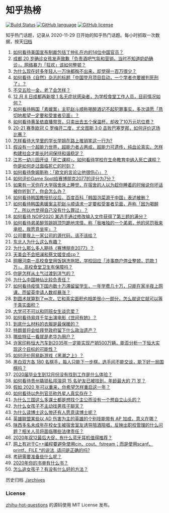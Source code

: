# 知乎热榜
[![Build Status](https://github.com/ToWeLong/zhihu-hot-questions/workflows/CI/badge.svg)](https://github.com/ToWeLong/zhihu-hot-questions/actions)
[![GitHub language](https://img.shields.io/badge/language-golang-orange.svg)](https://golang.org/)
[![GitHub license](https://img.shields.io/github/license/ToWeLong/zhihu-hot-questions)](https://github.com/ToWeLong/zhihu-hot-questions/blob/main/LICENSE)

知乎热门话题，记录从 2020-11-29 日开始的知乎热门话题。每小时抓取一次数据，按天[归档](./archives)

<!-- BEGIN -->

1. [如何看待美国宣布制裁包括丁仲礼在内的14位中国官员？](https://www.zhihu.com/question/433863754)
1. [成都 20 岁确诊女孩发声致歉「负责酒吧气氛和营销，当时不知道奶奶确诊」，网络暴力「狂欢」该如何整顿？](https://www.zhihu.com/question/434001993)
1. [为什么现在好多年轻人一万块都掏不出来，却觉得一百万很少？](https://www.zhihu.com/question/433621605)
1. [如何看待《自然》杂志的标题「中国登月项目启动，一个学者也要被判死刑了」？](https://www.zhihu.com/question/433888654)
1. [不交五险一金，老了会怎样？](https://www.zhihu.com/question/383748418)
1. [12 月 8 日成都再新增 1 名无症状感染者，为学校食堂工作人员，目前情况如何？](https://www.zhihu.com/question/433952315)
1. [如何看待韩国「素媛案」主犯赵斗顺称喝醉酒记不起犯罪事实，多次请愿「恳切地希望一定要和受害者见面」？](https://www.zhihu.com/question/434005940)
1. [如何看待黄圣依直播带货，只卖出去五个保温杯，却收了10万元坑位费？](https://www.zhihu.com/question/433889547)
1. [20-21 赛季欧冠 C 罗梅开二度，尤文图斯 3:0 击败巴塞罗那，如何评价这场比赛？](https://www.zhihu.com/question/433982686)
1. [怎样看待大学里的学长学姐在路上推销笔这一行为?](https://www.zhihu.com/question/355437390)
1. [假设有一个超能力世界，超能力者占两成，超能力可遗传，纯血论真实。怎样构建社会才能长时间保持和谐稳定？](https://www.zhihu.com/question/433837990)
1. [江苏一幼儿园开设「死亡课程」，如何看待学校在生命教育中纳入死亡课程？你是如何走过面临死亡的时刻？](https://www.zhihu.com/question/433850537)
1. [如何看待詹姆斯称：「欧文的言论让他很伤心」？](https://www.zhihu.com/question/433930244)
1. [如何评价Game Spot给赛博朋克2077的评分为7分？](https://www.zhihu.com/question/433828280)
1. [如果有一天你在大学宿舍床上睡觉，在宿舍的人以为趁你睡着的时候说你坏话被你听到了，你会怎么办？](https://www.zhihu.com/question/431107647)
1. [如何看待韩国教授抗议后，百度百科「韩国泡菜源于中国」表述被删？](https://www.zhihu.com/question/433944591)
1. [如何看待韩国素媛案主犯赵斗顺请求一定要和受害者见面，声称「因为喝醉了，所以也觉得自己没有什么罪过」？](https://www.zhihu.com/question/434024775)
1. [如何看待 NOIP2020 某选手通过修改输入文件获得了第三题的满分？](https://www.zhihu.com/question/433907534)
1. [如何看待弟弟醉驾姐姐顶包跪地求情，称「我唯独的一个弟弟，他的惩罚我来承担，我愿意坐牢」？](https://www.zhihu.com/question/433856671)
1. [公司要我上一家公司的源代码，该不该给？](https://www.zhihu.com/question/425249943)
1. [东北人为什么这么有趣？](https://www.zhihu.com/question/428347449)
1. [为什么那么多人期待《赛博朋克2077》？](https://www.zhihu.com/question/433620637)
1. [天美会不会把澜和蔡文姬变成cp？](https://www.zhihu.com/question/432189050)
1. [网曝河南一高校食堂用饭锅洗拖把，学校回应「涉事商户停业整顿，罚款 1 万」，高校食堂卫生有保障吗？](https://www.zhihu.com/question/433865995)
1. [你是怎样从土气过渡到洋气的？](https://www.zhihu.com/question/267705489)
1. [为什么中国神仙比较负责任？](https://www.zhihu.com/question/433060839)
1. [如何看待疫情下国内数十万滞留留学生，一年学费几十万，只能在家半夜上网课，而留英申请人数却暴涨？](https://www.zhihu.com/question/433997393)
1. [割圆术就算割了∞次，它和真实面积也相差很小一部分，怎么就说它就可以等于真实面积？](https://www.zhihu.com/question/433424944)
1. [大学可不可以和同班女生谈恋爱？](https://www.zhihu.com/question/427136906)
1. [如何看待易烊千玺出演电影《世间有她》？](https://www.zhihu.com/question/434000573)
1. [到底什么材料的衣服是最保暖的？](https://www.zhihu.com/question/27028959)
1. [特朗普将会给拜登政府留下什么政治遗产？](https://www.zhihu.com/question/433995461)
1. [哪些特征一看就是老华为用户？](https://www.zhihu.com/question/422830653)
1. [许家印称恒大汽车到2035年一定能实现产销500万辆，能否分析一下恒大实现这个目标的可能性？](https://www.zhihu.com/question/433906217)
1. [如何评价网易新游戏《黑潮之上》？](https://www.zhihu.com/question/416912536)
1. [黑白双方各 180 名棋手，每人只能下一步棋，选手间不能交谈，能下好一局围棋吗？](https://www.zhihu.com/question/429795055)
1. [2020届毕业生到12月份没有找到工作是什么体验？](https://www.zhihu.com/question/432657936)
1. [如何看待贵州撬锁私闯溶洞 15 名驴友已被找到，年龄最大的 71 岁？](https://www.zhihu.com/question/433852497)
1. [假如 2020 年可以重来，你希望怎样重启这一年？](https://www.zhihu.com/question/433928781)
1. [如何看待以色列官员称外星人真实存在？](https://www.zhihu.com/question/433978913)
1. [为什么三国这么多谋士都是想找个主公而没有一个想自立山头的？](https://www.zhihu.com/question/432760147)
1. [为什么女孩子不主动找男孩子聊天？](https://www.zhihu.com/question/425554033)
1. [为什么读博士这么惨还有人愿意读博士呢？](https://www.zhihu.com/question/334132170)
1. [英雄联盟某些以 AD 伤害为主的英雄的个别技能带有 AP 加成，意义在哪？](https://www.zhihu.com/question/265527395)
1. [陕西多名未成年在校女生被宿舍室友诱导陪酒陪唱，反映出职校管理的什么问题？相关人员将面临哪些法律责任？](https://www.zhihu.com/question/433961571)
1. [2020年双12最后大促，有什么蓝牙耳机值得推荐？](https://www.zhihu.com/question/432420151)
1. [网上有对于C++编程要避免使用cin、cout、fstream；而是使用scanf、printf、FILE *的说法, 请问是正确的吗?](https://www.zhihu.com/question/24456451)
1. [考研需要准备些什么呢？](https://www.zhihu.com/question/276237562)
1. [2020年你的书单有什么书？](https://www.zhihu.com/question/353595088)
1. [怎么追女孩子？有没有什么好的方法？](https://www.zhihu.com/question/296077116)

<!-- END -->

历史归档 [./archives](./archives)


### License
[zhihu-hot-questions](https://github.com/towelong/zhihu-hot-questions) 的源码使用 MIT License 发布。